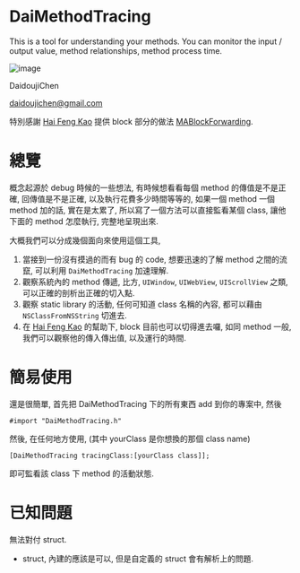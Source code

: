 DaiMethodTracing
================
This is a tool for understanding your methods. You can monitor the input / output value, method relationships, method process time.

![image](https://s3-ap-northeast-1.amazonaws.com/daidoujiminecraft/Daidouji/DaiMethodTracing.gif)

DaidoujiChen

daidoujichen@gmail.com

特別感謝 [Hai Feng Kao](https://github.com/haifengkao) 提供 block 部分的做法 [MABlockForwarding](https://github.com/mikeash/MABlockForwarding).

總覽
================
概念起源於 debug 時候的一些想法, 有時候想看看每個 method 的傳值是不是正確, 回傳值是不是正確, 以及執行花費多少時間等等的,
如果一個 method 一個 method 加的話, 實在是太累了, 所以寫了一個方法可以直接監看某個 class, 讓他下面的 method 怎麼執行, 完整地呈現出來.

大概我們可以分成幾個面向來使用這個工具,

1. 當接到一份沒有摸過的而有 bug 的 code, 想要迅速的了解 method 之間的流竄, 可以利用 `DaiMethodTracing` 加速理解.
2. 觀察系統內的 method 傳遞, 比方, `UIWindow`, `UIWebView`, `UIScrollView` 之類, 可以正確的剖析出正確的切入點.
3. 觀察 static library 的活動, 任何可知道 class 名稱的內容, 都可以藉由 `NSClassFromNSString` 切進去.
4. 在 [Hai Feng Kao](https://github.com/haifengkao) 的幫助下, block 目前也可以切得進去囉, 如同 method 一般, 我們可以觀察他的傳入傳出值, 以及運行的時間.

簡易使用
================
還是很簡單, 首先把 DaiMethodTracing 下的所有東西 add 到你的專案中,
然後

    #import "DaiMethodTracing.h"
    
然後, 在任何地方使用, (其中 yourClass 是你想換的那個 class name)

    [DaiMethodTracing tracingClass:[yourClass class]];
    
即可監看該 class 下 method 的活動狀態.

已知問題
================
無法對付 struct.
- struct, 內建的應該是可以, 但是自定義的 struct 會有解析上的問題.

